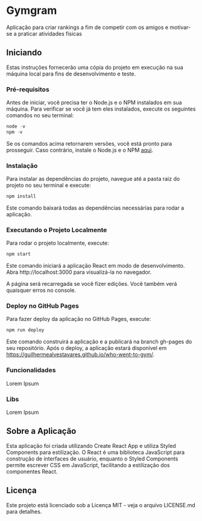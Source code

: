 # Gymgram

Aplicação para criar rankings a fim de competir com os amigos e motivar-se a praticar atividades físicas

## Iniciando

Estas instruções fornecerão uma cópia do projeto em execução na sua máquina local para fins de desenvolvimento e teste.

### Pré-requisitos

Antes de iniciar, você precisa ter o Node.js e o NPM instalados em sua máquina. Para verificar se você já tem eles instalados, execute os seguintes comandos no seu terminal:

```javascript
node -v
npm -v
```

Se os comandos acima retornarem versões, você está pronto para prosseguir. Caso contrário, instale o Node.js e o NPM [aqui](https://nodejs.org/en/download/).

### Instalação

Para instalar as dependências do projeto, navegue até a pasta raiz do projeto no seu terminal e execute:


```javascript
npm install
```

Este comando baixará todas as dependências necessárias para rodar a aplicação.

### Executando o Projeto Localmente

Para rodar o projeto localmente, execute:


```javascript
npm start
```

Este comando iniciará a aplicação React em modo de desenvolvimento. Abra http://localhost:3000 para visualizá-la no navegador.

A página será recarregada se você fizer edições. Você também verá quaisquer erros no console.

### Deploy no GitHub Pages

Para fazer deploy da aplicação no GitHub Pages, execute:
```javascript
npm run deploy
```
Este comando construirá a aplicação e a publicará na branch gh-pages do seu repositório. Após o deploy, a aplicação estará disponível em https://guilhermealvestavares.github.io/who-went-to-gym/.

### Funcionalidades

Lorem Ipsum

### Libs

Lorem Ipsum


## Sobre a Aplicação

Esta aplicação foi criada utilizando Create React App e utiliza Styled Components para estilização. O React é uma biblioteca JavaScript para construção de interfaces de usuário, enquanto o Styled Components permite escrever CSS em JavaScript, facilitando a estilização dos componentes React.

## Licença

Este projeto está licenciado sob a Licença MIT - veja o arquivo LICENSE.md para detalhes.
